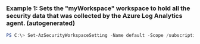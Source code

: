 ### Example 1: Sets the "myWorkspace" workspace to hold all the security data that was collected by the Azure Log Analytics agent. (autogenerated)
```powershell
PS C:\> Set-AzSecurityWorkspaceSetting -Name default -Scope /subscriptions/00000000-0000-0000-0000-000000000000 -WorkspaceId /subscriptions/00000000-0000-0000-0000-000000000000/resourcegroups/mainws/providers/microsoft.operationalinsights/workspaces/securityuserws
```

